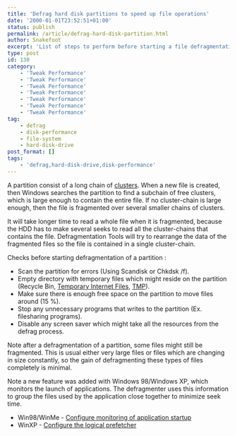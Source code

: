 ```yaml
---
title: 'Defrag hard disk partitions to speed up file operations'
date: '2000-01-01T23:52:51+01:00'
status: publish
permalink: /article/defrag-hard-disk-partition.html
author: Snakefoot
excerpt: 'List of steps to perform before starting a file defragmentation on a hard disk partition.'
type: post
id: 130
category:
    - 'Tweak Performance'
    - 'Tweak Performance'
    - 'Tweak Performance'
    - 'Tweak Performance'
    - 'Tweak Performance'
    - 'Tweak Performance'
    - 'Tweak Performance'
tag:
    - defrag
    - disk-performance
    - file-system
    - hard-disk-drive
post_format: []
tags:
    - 'defrag,hard-disk-drive,disk-performance'
---
```

A partition consist of a long chain of [clusters](/article/cluster-hard-disk-partition.html). When a new file is created, then Windows searches the partition to find a subchain of free clusters, which is large enough to contain the entire file. If no cluster-chain is large enough, then the file is fragmented over several smaller chains of clusters.  
  
 It will take longer time to read a whole file when it is fragmented, because the HDD has to make several seeks to read all the cluster-chains that contains the file. Defragmentation Tools will try to rearrange the data of the fragmented files so the file is contained in a single cluster-chain.  
  
 Checks before starting defragmentation of a partition :

- Scan the partition for errors (Using Scandisk or Chkdsk /f).
- Empty directory with temporary files which might reside on the partition (Recycle Bin, [Temporary Internet Files](/article/ie-temporary-internet-files.html), [TMP](/article/temporary-directory.html)).
- Make sure there is enough free space on the partition to move files around (15 %).
- Stop any unnecessary programs that writes to the partition (Ex. filesharing programs).
- Disable any screen saver which might take all the resources from the defrag process.
 
 Note after a defragmentation of a partition, some files might still be fragmented. This is usual either very large files or files which are changing in size constantly, so the gain of defragmenting these types of files completely is minimal.  
  
 Note a new feature was added with Windows 98/Windows XP, which monitors the launch of applications. The defragmenter uses this information to group the files used by the application close together to minimize seek time.
- Win98/WinMe - [Configure monitoring of application startup](/article/win9x-application-log.html)
- WinXP - [Configure the logical prefetcher](/article/winnt-logical-prefetcher.html)